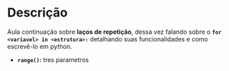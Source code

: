 # Descrição
Aula continuação sobre **laços de repetição**, dessa vez falando sobre o **`for <variavel> in <estrutura>:`** detalhando suas funcionalidades e como escrevê-lo em python.

- **`range()`:** tres parametros